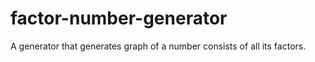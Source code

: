 # factor-number-generator
A generator that generates graph of a number consists of all its factors.
